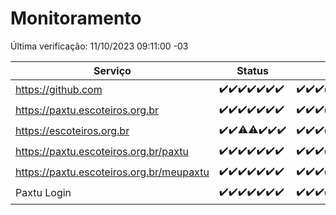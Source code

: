 # Monitoramento

Última verificação: 11/10/2023 09:11:00 -03

|Serviço|Status|Últimas 24h|
|---|---|---|
|https://github.com|<span title="2023-10-04: OK=24">✔️</span><span title="2023-10-05: OK=24">✔️</span><span title="2023-10-06: OK=24">✔️</span><span title="2023-10-07: OK=24">✔️</span><span title="2023-10-08: OK=24">✔️</span><span title="2023-10-09: OK=24">✔️</span><span title="2023-10-10: OK=12">✔️</span>|<span title="10/10/2023 09:11:00 -03 : 200">✔️</span><span title="10/10/2023 10:09:00 -03 : 200">✔️</span><span title="10/10/2023 11:05:00 -03 : 200">✔️</span><span title="10/10/2023 12:06:00 -03 : 200">✔️</span><span title="10/10/2023 13:07:00 -03 : 200">✔️</span><span title="10/10/2023 14:04:00 -03 : 200">✔️</span><span title="10/10/2023 15:08:00 -03 : 200">✔️</span><span title="10/10/2023 16:03:00 -03 : 200">✔️</span><span title="10/10/2023 17:03:00 -03 : 200">✔️</span><span title="10/10/2023 18:04:00 -03 : 200">✔️</span><span title="10/10/2023 19:04:00 -03 : 200">✔️</span><span title="10/10/2023 20:04:00 -03 : 200">✔️</span><span title="10/10/2023 21:28:00 -03 : 200">✔️</span><span title="10/10/2023 22:40:00 -03 : 200">✔️</span><span title="10/10/2023 23:14:00 -03 : 200">✔️</span><span title="11/10/2023 00:06:00 -03 : 200">✔️</span><span title="11/10/2023 01:07:00 -03 : 200">✔️</span><span title="11/10/2023 02:05:00 -03 : 200">✔️</span><span title="11/10/2023 03:08:00 -03 : 200">✔️</span><span title="11/10/2023 04:06:00 -03 : 200">✔️</span><span title="11/10/2023 05:08:00 -03 : 200">✔️</span><span title="11/10/2023 06:06:00 -03 : 200">✔️</span><span title="11/10/2023 07:06:00 -03 : 200">✔️</span><span title="11/10/2023 08:03:00 -03 : 200">✔️</span><span title="11/10/2023 09:11:00 -03 : 200">✔️</span>|
|https://paxtu.escoteiros.org.br|<span title="2023-10-04: OK=24">✔️</span><span title="2023-10-05: OK=24">✔️</span><span title="2023-10-06: OK=24">✔️</span><span title="2023-10-07: OK=24">✔️</span><span title="2023-10-08: OK=24">✔️</span><span title="2023-10-09: OK=24">✔️</span><span title="2023-10-10: OK=12">✔️</span>|<span title="10/10/2023 09:11:00 -03 : 200">✔️</span><span title="10/10/2023 10:09:00 -03 : 200">✔️</span><span title="10/10/2023 11:05:00 -03 : 200">✔️</span><span title="10/10/2023 12:06:00 -03 : 200">✔️</span><span title="10/10/2023 13:07:00 -03 : 200">✔️</span><span title="10/10/2023 14:04:00 -03 : 200">✔️</span><span title="10/10/2023 15:08:00 -03 : 200">✔️</span><span title="10/10/2023 16:03:00 -03 : 200">✔️</span><span title="10/10/2023 17:03:00 -03 : 200">✔️</span><span title="10/10/2023 18:04:00 -03 : 200">✔️</span><span title="10/10/2023 19:04:00 -03 : 200">✔️</span><span title="10/10/2023 20:04:00 -03 : 200">✔️</span><span title="10/10/2023 21:28:00 -03 : 200">✔️</span><span title="10/10/2023 22:40:00 -03 : 200">✔️</span><span title="10/10/2023 23:14:00 -03 : 200">✔️</span><span title="11/10/2023 00:06:00 -03 : 200">✔️</span><span title="11/10/2023 01:07:00 -03 : 200">✔️</span><span title="11/10/2023 02:05:00 -03 : 200">✔️</span><span title="11/10/2023 03:08:00 -03 : 200">✔️</span><span title="11/10/2023 04:06:00 -03 : 200">✔️</span><span title="11/10/2023 05:08:00 -03 : 200">✔️</span><span title="11/10/2023 06:06:00 -03 : 200">✔️</span><span title="11/10/2023 07:06:00 -03 : 200">✔️</span><span title="11/10/2023 08:03:00 -03 : 200">✔️</span><span title="11/10/2023 09:11:00 -03 : 200">✔️</span>|
|https://escoteiros.org.br|<span title="2023-10-04: OK=24">✔️</span><span title="2023-10-05: OK=24">✔️</span><span title="2023-10-06: OK=23, Falhas=1">⚠️</span><span title="2023-10-07: OK=23, Falhas=1">⚠️</span><span title="2023-10-08: OK=24">✔️</span><span title="2023-10-09: OK=24">✔️</span><span title="2023-10-10: OK=12">✔️</span>|<span title="10/10/2023 09:11:00 -03 : 200">✔️</span><span title="10/10/2023 10:09:00 -03 : 200">✔️</span><span title="10/10/2023 11:05:00 -03 : 200">✔️</span><span title="10/10/2023 12:06:00 -03 : 200">✔️</span><span title="10/10/2023 13:07:00 -03 : 200">✔️</span><span title="10/10/2023 14:04:00 -03 : 200">✔️</span><span title="10/10/2023 15:08:00 -03 : 200">✔️</span><span title="10/10/2023 16:03:00 -03 : 200">✔️</span><span title="10/10/2023 17:03:00 -03 : 200">✔️</span><span title="10/10/2023 18:04:00 -03 : 200">✔️</span><span title="10/10/2023 19:04:00 -03 : 200">✔️</span><span title="10/10/2023 20:04:00 -03 : 200">✔️</span><span title="10/10/2023 21:28:00 -03 : 200">✔️</span><span title="10/10/2023 22:40:00 -03 : 200">✔️</span><span title="10/10/2023 23:14:00 -03 : 200">✔️</span><span title="11/10/2023 00:06:00 -03 : 200">✔️</span><span title="11/10/2023 01:07:00 -03 : 200">✔️</span><span title="11/10/2023 02:05:00 -03 : 200">✔️</span><span title="11/10/2023 03:08:00 -03 : 200">✔️</span><span title="11/10/2023 04:06:00 -03 : 200">✔️</span><span title="11/10/2023 05:08:00 -03 : 200">✔️</span><span title="11/10/2023 06:06:00 -03 : 200">✔️</span><span title="11/10/2023 07:06:00 -03 : 200">✔️</span><span title="11/10/2023 08:03:00 -03 : 200">✔️</span><span title="11/10/2023 09:11:00 -03 : 200">✔️</span>|
|https://paxtu.escoteiros.org.br/paxtu|<span title="2023-10-04: OK=24">✔️</span><span title="2023-10-05: OK=24">✔️</span><span title="2023-10-06: OK=24">✔️</span><span title="2023-10-07: OK=24">✔️</span><span title="2023-10-08: OK=24">✔️</span><span title="2023-10-09: OK=24">✔️</span><span title="2023-10-10: OK=12">✔️</span>|<span title="10/10/2023 09:11:00 -03 : 200">✔️</span><span title="10/10/2023 10:09:00 -03 : 200">✔️</span><span title="10/10/2023 11:05:00 -03 : 200">✔️</span><span title="10/10/2023 12:06:00 -03 : 200">✔️</span><span title="10/10/2023 13:07:00 -03 : 200">✔️</span><span title="10/10/2023 14:04:00 -03 : 200">✔️</span><span title="10/10/2023 15:08:00 -03 : 200">✔️</span><span title="10/10/2023 16:03:00 -03 : 200">✔️</span><span title="10/10/2023 17:03:00 -03 : 200">✔️</span><span title="10/10/2023 18:04:00 -03 : 200">✔️</span><span title="10/10/2023 19:04:00 -03 : 200">✔️</span><span title="10/10/2023 20:04:00 -03 : 200">✔️</span><span title="10/10/2023 21:28:00 -03 : 200">✔️</span><span title="10/10/2023 22:40:00 -03 : 200">✔️</span><span title="10/10/2023 23:14:00 -03 : 200">✔️</span><span title="11/10/2023 00:07:00 -03 : 200">✔️</span><span title="11/10/2023 01:07:00 -03 : 200">✔️</span><span title="11/10/2023 02:05:00 -03 : 200">✔️</span><span title="11/10/2023 03:09:00 -03 : 200">✔️</span><span title="11/10/2023 04:06:00 -03 : 200">✔️</span><span title="11/10/2023 05:08:00 -03 : 200">✔️</span><span title="11/10/2023 06:06:00 -03 : 200">✔️</span><span title="11/10/2023 07:06:00 -03 : 200">✔️</span><span title="11/10/2023 08:03:00 -03 : 200">✔️</span><span title="11/10/2023 09:11:00 -03 : 200">✔️</span>|
|https://paxtu.escoteiros.org.br/meupaxtu|<span title="2023-10-04: OK=24">✔️</span><span title="2023-10-05: OK=24">✔️</span><span title="2023-10-06: OK=24">✔️</span><span title="2023-10-07: OK=24">✔️</span><span title="2023-10-08: OK=24">✔️</span><span title="2023-10-09: OK=24">✔️</span><span title="2023-10-10: OK=12">✔️</span>|<span title="10/10/2023 09:11:00 -03 : 200">✔️</span><span title="10/10/2023 10:09:00 -03 : 200">✔️</span><span title="10/10/2023 11:05:00 -03 : 200">✔️</span><span title="10/10/2023 12:06:00 -03 : 200">✔️</span><span title="10/10/2023 13:07:00 -03 : 200">✔️</span><span title="10/10/2023 14:04:00 -03 : 200">✔️</span><span title="10/10/2023 15:08:00 -03 : 200">✔️</span><span title="10/10/2023 16:03:00 -03 : 200">✔️</span><span title="10/10/2023 17:03:00 -03 : 200">✔️</span><span title="10/10/2023 18:04:00 -03 : 200">✔️</span><span title="10/10/2023 19:04:00 -03 : 200">✔️</span><span title="10/10/2023 20:04:00 -03 : 200">✔️</span><span title="10/10/2023 21:28:00 -03 : 200">✔️</span><span title="10/10/2023 22:40:00 -03 : 200">✔️</span><span title="10/10/2023 23:14:00 -03 : 200">✔️</span><span title="11/10/2023 00:07:00 -03 : 200">✔️</span><span title="11/10/2023 01:07:00 -03 : 200">✔️</span><span title="11/10/2023 02:05:00 -03 : 200">✔️</span><span title="11/10/2023 03:09:00 -03 : 200">✔️</span><span title="11/10/2023 04:06:00 -03 : 200">✔️</span><span title="11/10/2023 05:08:00 -03 : 200">✔️</span><span title="11/10/2023 06:06:00 -03 : 200">✔️</span><span title="11/10/2023 07:06:00 -03 : 200">✔️</span><span title="11/10/2023 08:03:00 -03 : 200">✔️</span><span title="11/10/2023 09:11:00 -03 : 200">✔️</span>|
|Paxtu Login|<span title="2023-10-04: OK=24">✔️</span><span title="2023-10-05: OK=24">✔️</span><span title="2023-10-06: OK=24">✔️</span><span title="2023-10-07: OK=24">✔️</span><span title="2023-10-08: OK=24">✔️</span><span title="2023-10-09: OK=24">✔️</span><span title="2023-10-10: OK=12">✔️</span>|<span title="10/10/2023 09:11:00 -03 : 200">✔️</span><span title="10/10/2023 10:09:00 -03 : 200">✔️</span><span title="10/10/2023 11:05:00 -03 : 200">✔️</span><span title="10/10/2023 12:06:00 -03 : 200">✔️</span><span title="10/10/2023 13:07:00 -03 : 200">✔️</span><span title="10/10/2023 14:04:00 -03 : 200">✔️</span><span title="10/10/2023 15:08:00 -03 : 200">✔️</span><span title="10/10/2023 16:03:00 -03 : 200">✔️</span><span title="10/10/2023 17:03:00 -03 : 200">✔️</span><span title="10/10/2023 18:04:00 -03 : 200">✔️</span><span title="10/10/2023 19:04:00 -03 : 200">✔️</span><span title="10/10/2023 20:04:00 -03 : 200">✔️</span><span title="10/10/2023 21:28:00 -03 : 200">✔️</span><span title="10/10/2023 22:40:00 -03 : 200">✔️</span><span title="10/10/2023 23:14:00 -03 : 200">✔️</span><span title="11/10/2023 00:07:00 -03 : 200">✔️</span><span title="11/10/2023 01:07:00 -03 : 200">✔️</span><span title="11/10/2023 02:05:00 -03 : 200">✔️</span><span title="11/10/2023 03:09:00 -03 : 200">✔️</span><span title="11/10/2023 04:06:00 -03 : 200">✔️</span><span title="11/10/2023 05:08:00 -03 : 200">✔️</span><span title="11/10/2023 06:06:00 -03 : 200">✔️</span><span title="11/10/2023 07:06:00 -03 : 200">✔️</span><span title="11/10/2023 08:03:00 -03 : 200">✔️</span><span title="11/10/2023 09:11:00 -03 : 200">✔️</span>|
